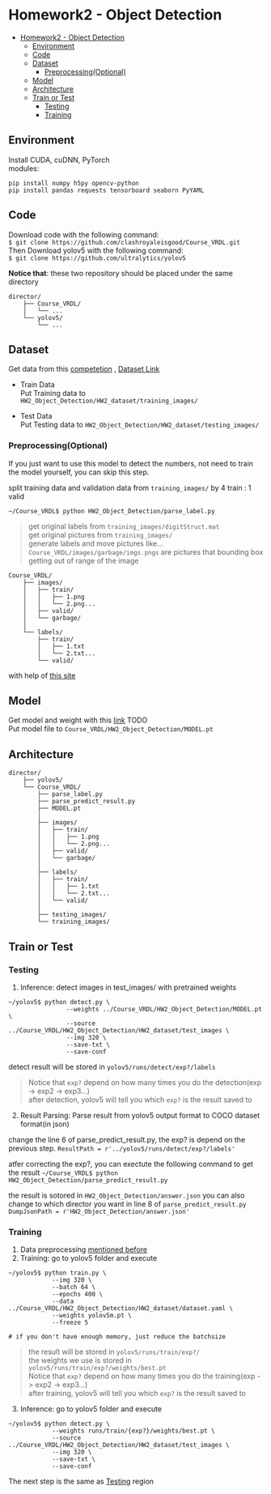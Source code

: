 # Homework2 - Object Detection

- [Homework2 - Object Detection](#homework2---object-detection)
  - [Environment](#environment)
  - [Code](#code)
  - [Dataset](#dataset)
    - [Preprocessing(Optional)](#preprocessingoptional)
  - [Model](#model)
  - [Architecture](#architecture)
  - [Train or Test](#train-or-test)
    - [Testing](#testing)
    - [Training](#training)

## Environment
Install CUDA, cuDNN, PyTorch  
modules:
```python=
pip install numpy h5py opencv-python
pip install pandas requests tensorboard seaborn PyYAML

```
## Code
Download code with the following command:  
`$ git clone https://github.com/clashroyaleisgood/Course_VRDL.git`  
Then Download yolov5 with the following command:  
`$ git clone https://github.com/ultralytics/yolov5`

**Notice that**: these two repository should be placed under the same directory
```
director/
    ├── Course_VRDL/
    │   └── ...
    └── yolov5/
        └── ...
```

## Dataset
Get data from this [competetion](https://competitions.codalab.org/competitions/35888?secret_key=7e3231e6-358b-4f06-a528-0e3c8f9e328e)
, [Dataset Link](https://drive.google.com/drive/folders/1aRWnNvirWHXXXpPPfcWlHQuzGJdXagoc?usp=sharing)

- Train Data  
  Put Training data to `HW2_Object_Detection/HW2_dataset/training_images/`
  
- Test Data  
  Put Testing data to `HW2_Object_Detection/HW2_dataset/testing_images/`

### Preprocessing(Optional)
If you just want to use this model to detect the numbers, not need to train the model yourself, you can skip this step.

split training data and validation data from `training_images/` by 4 train : 1 valid

`~/Course_VRDL$ python HW2_Object_Detection/parse_label.py`
> get original labels from `training_images/digitStruct.mat`  
> get original pictures from `training_images/`  
> generate labels and move pictures like...  
> `Course_VRDL/images/garbage/imgs.pngs` are pictures that bounding box getting out of range of the image
```
Course_VRDL/
    ├── images/
    │   ├── train/
    │   │   ├── 1.png
    │   │   └── 2.png...
    │   ├── valid/
    │   └── garbage/
    │
    └── labels/
        ├── train/
        │   ├── 1.txt
        │   └── 2.txt...
        └── valid/
```

with help of [this site](https://www.vitaarca.net/post/tech/access_svhn_data_in_python/)

## Model
Get model and weight with this [link]() TODO  
Put model file to `Course_VRDL/HW2_Object_Detection/MODEL.pt`

## Architecture
```
director/
    ├── yolov5/
    └── Course_VRDL/
        ├── parse_label.py
        ├── parse_predict_result.py
        ├── MODEL.pt
        │
        ├── images/
        │   ├── train/
        │   │   ├── 1.png
        │   │   └── 2.png...
        │   ├── valid/
        │   └── garbage/
        │
        ├── labels/
        │   ├── train/
        │   │   ├── 1.txt
        │   │   └── 2.txt...
        │   └── valid/
        │
        ├── testing_images/
        └── training_images/
```

## Train or Test
### Testing
1. Inference: detect images in test_images/ with pretrained weights
```
~/yolov5$ python detect.py \
                --weights ../Course_VRDL/HW2_Object_Detection/MODEL.pt \
                --source ../Course_VRDL/HW2_Object_Detection/HW2_dataset/test_images \
                --img 320 \
                --save-txt \
                --save-conf
```
detect result will be stored in `yolov5/runs/detect/exp?/labels`
> Notice that `exp?` depend on how many times you do the detection(exp -> exp2 -> exp3...)  
> after detection, yolov5 will tell you which `exp?` is the result saved to

2. Result Parsing: Parse result from yolov5 output format to COCO dataset format(in json)

change the line 6 of parse_predict_result.py, the exp? is depend on the previous step.
`ResultPath = r'../yolov5/runs/detect/exp?/labels'`

atfer correcting the exp?, you can exectute the following command to get the result
`~/Course_VRDL$ python HW2_Object_Detection/parse_predict_result.py`

the result is sotored in `HW2_Object_Detection/answer.json`
you can also change to which director you want in line 8 of `parse_predict_result.py`
`DumpJsonPath = r'HW2_Object_Detection/answer.json'`

### Training
1. Data preprocessing [mentioned before](#preprocessingoptional)
2. Training: go to yolov5 folder and execute  
```
~/yolov5$ python train.py \
            --img 320 \
            --batch 64 \
            --epochs 400 \
            --data ../Course_VRDL/HW2_Object_Detection/HW2_dataset/dataset.yaml \
            --weights yolov5m.pt \
            --freeze 5

# if you don't have enough memory, just reduce the batchsize
```
> the result will be stored in `yolov5/runs/train/exp?/`  
> the weights we use is stored in `yolov5/runs/train/exp?/weights/best.pt`  
> Notice that `exp?` depend on how many times you do the training(exp -> exp2 -> exp3...)  
> after training, yolov5 will tell you which `exp?` is the result saved to
3. Inference: go to yolov5 folder and execute  
```
~/yolov5$ python detect.py \
            --weights runs/train/{exp?}/weights/best.pt \
            --source ../Course_VRDL/HW2_Object_Detection/HW2_dataset/test_images \
            --img 320 \
            --save-txt \
            --save-conf
```
The next step is the same as [Testing](#testing) region